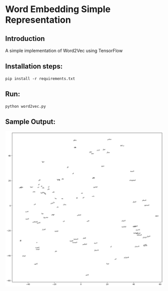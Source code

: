 # Word Embedding Simple Representation


## Introduction
A simple implementation of Word2Vec using TensorFlow


## Installation steps:

    pip install -r requirements.txt


## Run:

    python word2vec.py

## Sample Output:

<p align="center">
    <img alt="Word Vectors" src="https://github.com/wael34218/word_embeddings/blob/master/word_plot.png?raw=true" width="700">
</p>
